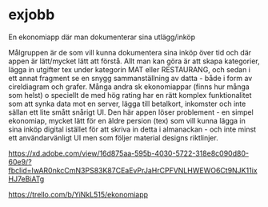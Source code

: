 # exjobb
En ekonomiapp där man dokumenterar sina utlägg/inköp

Målgruppen är de som vill kunna dokumentera sina inköp över tid och där appen är lätt/mycket lätt att förstå.
Allt man kan göra är att skapa kategorier, lägga in utgifter tex under kategorin MAT eller RESTAURANG, och sedan
i ett annat fragment se en snygg sammanställning av datta - både i form av cireldiagram och grafer.
Många andra sk ekonomiappar (finns hur många som helst) o speciellt de med hög rating har en rätt komplex
funktionalitet som att synka data mot en server, lägga till betalkort, inkomster och inte sällan ett lite smått snårigt UI.
Den här appen löser problement - en simpel ekonomiap, mycket lätt för en äldre persion (tex) som vill kunna lägga in
sina inköp digital istället för att skriva in detta i almanackan - och inte minst ett användarvänligt UI men som följer
material designs riktlinjer.

https://xd.adobe.com/view/16d875aa-595b-4030-5722-318e8c090d80-60e9/?fbclid=IwAR0nkcCmN3PS83K87CEaEvPrJaHrCPFVNLHWEWO6Ct9NJK11ixHJ7eBiATg

https://trello.com/b/YiNkL515/ekonomiapp


